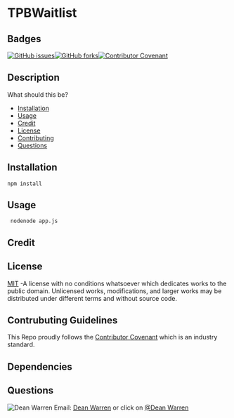 # TPBWaitlist 
 ## Badges  
[![GitHub issues](https://img.shields.io/github/issues/deawar/TPBWaitlist?style=plastic)](undefined/network)[![GitHub forks](https://img.shields.io/github/forks/deawar/TPBWaitlist?style=plastic)](undefined/network)[![Contributor Covenant](https://img.shields.io/badge/Contributor%20Covenant-v2.0%20adopted-ff69b4.svg?style=plastic)](code_of_conduct.md) 
## Description  
  What should this be?  
* [Installation](#installation)  
* [Usage](#usage)  
* [Credit](#credit)  
* [License](#license)  
* [Contributing](#contributing)  
* [Questions](#questions) 
  
## Installation  
``` 
npm install 
``` 
## Usage  
``` 
 nodenode app.js 
``` 
## Credit  
  
## License  
[MIT](https://github.com/deawar/TPBWaitlist/blob/master/LICENSE) -A license with no conditions whatsoever which dedicates works to the public domain. Unlicensed works, modifications, and larger works may be distributed under different terms and without source code.
  
## Contrubuting Guidelines 
 This Repo proudly follows the [Contributor Covenant](https://www.contributor-covenant.org/) which is an industry standard. 
 
## Dependencies  
## Questions 
![Dean Warren](https://avatars.githubusercontent.com/u/15312495?v=4&s=48)  Email: [Dean Warren](mailto:null) or  click on [@Dean Warren](https://github.com/deawar)